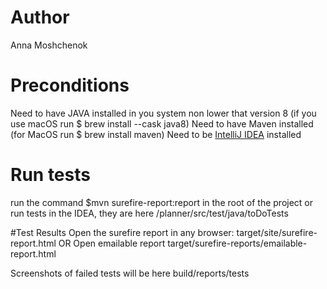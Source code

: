 # Author
Anna Moshchenok

# Preconditions
Need to have JAVA installed in you system non lower that version 8 (if you use macOS run $ brew install --cask java8)
Need to have Maven installed (for MacOS run $ brew install maven)
Need to be [IntelliJ IDEA](https://www.jetbrains.com/idea/) installed

# Run tests
run the command $mvn surefire-report:report in the root of the project
or run tests in the IDEA, they are here /planner/src/test/java/toDoTests

#Test Results
Open the surefire report in any browser: target/site/surefire-report.html
OR
Open emailable report target/surefire-reports/emailable-report.html

Screenshots of failed tests will be here build/reports/tests






